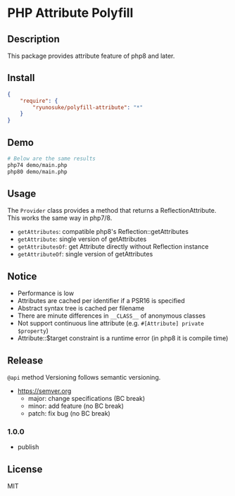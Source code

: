 PHP Attribute Polyfill
====

## Description

This package provides attribute feature of php8 and later.

## Install

```json
{
    "require": {
        "ryunosuke/polyfill-attribute": "*"
    }
}
```

## Demo

```sh
# Below are the same results
php74 demo/main.php
php80 demo/main.php
```

## Usage

The `Provider` class provides a method that returns a ReflectionAttribute.
This works the same way in php7/8.

- `getAttributes`: compatible php8's Reflection::getAttributes
- `getAttribute`: single version of getAttributes
- `getAttributesOf`: get Attribute directly without Reflection instance
- `getAttributeOf`: single version of getAttributes

## Notice

- Performance is low
- Attributes are cached per identifier if a PSR16 is specified
- Abstract syntax tree is cached per filename
- There are minute differences in `__CLASS__` of anonymous classes
- Not support continuous line attribute (e.g. `#[Attribute] private $property`)
- Attribute::$target constraint is a runtime error (in php8 it is compile time)

## Release

`@api` method Versioning follows semantic versioning.

- https://semver.org
  - major: change specifications (BC break)
  - minor: add feature (no BC break)
  - patch: fix bug (no BC break)

### 1.0.0

- publish

## License

MIT
